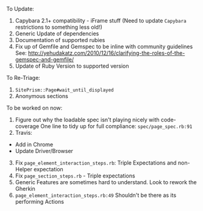 To Update:
1) Capybara 2.1+ compatibility - iFrame stuff
(Need to update `Capybara` restrictions to something less old!)
2) Generic Update of dependencies
3) Documentation of supported rubies
4) Fix up of Gemfile and Gemspec to be inline with community guidelines
See: http://yehudakatz.com/2010/12/16/clarifying-the-roles-of-the-gemspec-and-gemfile/
5) Update of Ruby Version to supported version

To Re-Triage:
1) `SitePrism::Page#wait_until_displayed`
2) Anonymous sections

To be worked on now:
1) Figure out why the loadable spec isn't playing nicely with code-coverage
One line to tidy up for full compliance: `spec/page_spec.rb:91`
2) Travis:
- Add in Chrome
- Update Driver/Browser
3) Fix `page_element_interaction_steps.rb`: Triple Expectations and non-Helper expectation
4) Fix `page_section_steps.rb` - Triple expectations
5) Generic Features are sometimes hard to understand. Look to rework the Gherkin
6) `page_element_interaction_steps.rb:49` Shouldn't be there as its performing Actions
